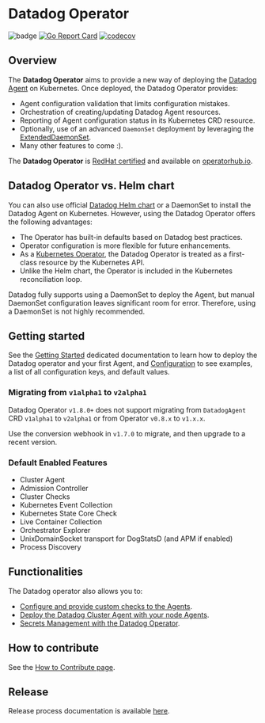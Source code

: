 # Datadog Operator

![badge](https://github.com/DataDog/datadog-operator/actions/workflows/main.yml/badge.svg)
[![Go Report Card](https://goreportcard.com/badge/github.com/datadog/datadog-operator)](https://goreportcard.com/report/github.com/datadog/datadog-operator)
[![codecov](https://codecov.io/gh/datadog/datadog-operator/branch/main/graph/badge.svg)](https://codecov.io/gh/datadog/datadog-operator)

## Overview

The **Datadog Operator** aims to provide a new way of deploying the [Datadog Agent][1] on Kubernetes. Once deployed, the Datadog Operator provides:

- Agent configuration validation that limits configuration mistakes.
- Orchestration of creating/updating Datadog Agent resources.
- Reporting of Agent configuration status in its Kubernetes CRD resource.
- Optionally, use of an advanced `DaemonSet` deployment by leveraging the [ExtendedDaemonSet][2].
- Many other features to come :).

The **Datadog Operator** is [RedHat certified][10] and available on [operatorhub.io][11].

## Datadog Operator vs. Helm chart

You can also use official [Datadog Helm chart][3] or a DaemonSet to install the Datadog Agent on Kubernetes. However, using the Datadog Operator offers the following advantages:

* The Operator has built-in defaults based on Datadog best practices.
* Operator configuration is more flexible for future enhancements.
* As a [Kubernetes Operator][16], the Datadog Operator is treated as a first-class resource by the Kubernetes API.
* Unlike the Helm chart, the Operator is included in the Kubernetes reconciliation loop.

Datadog fully supports using a DaemonSet to deploy the Agent, but manual DaemonSet configuration leaves significant room for error. Therefore, using a DaemonSet is not highly recommended.

## Getting started

See the [Getting Started][5] dedicated documentation to learn how to deploy the Datadog operator and your first Agent, and [Configuration][12] to see examples, a list of all configuration keys, and default values.

### Migrating from `v1alpha1` to `v2alpha1`

Datadog Operator `v1.8.0+` does not support migrating from `DatadogAgent` CRD `v1alpha1` to `v2alpha1` or from Operator `v0.8.x` to `v1.x.x`.

Use the conversion webhook in `v1.7.0` to migrate, and then upgrade to a recent version.

### Default Enabled Features

- Cluster Agent
- Admission Controller
- Cluster Checks
- Kubernetes Event Collection
- Kubernetes State Core Check
- Live Container Collection
- Orchestrator Explorer
- UnixDomainSocket transport for DogStatsD (and APM if enabled)
- Process Discovery

## Functionalities

The Datadog operator also allows you to:

- [Configure and provide custom checks to the Agents][6].
- [Deploy the Datadog Cluster Agent with your node Agents][7].
- [Secrets Management with the Datadog Operator][8].

## How to contribute

See the [How to Contribute page][9].

[1]: https://github.com/DataDog/datadog-agent/
[2]: https://github.com/DataDog/extendeddaemonset
[3]: https://github.com/DataDog/helm-charts/tree/main/charts/datadog
[4]: https://github.com/DataDog/datadog-agent/tree/6.15.0/Dockerfiles/manifests
[5]: https://github.com/DataDog/datadog-operator/blob/main/docs/getting_started.md
[6]: https://github.com/DataDog/datadog-operator/blob/main/docs/custom_check.md
[7]: https://github.com/DataDog/datadog-operator/blob/main/docs/cluster_agent_setup.md
[8]: https://github.com/DataDog/datadog-operator/blob/main/docs/secret_management.md
[9]: https://github.com/DataDog/datadog-operator/tree/main/docs/how-to-contribute.md
[10]: https://catalog.redhat.com/software/operators/detail/5e9874986c5dcb34dfbb1a12
[11]: https://operatorhub.io/operator/datadog-operator
[12]: https://github.com/DataDog/datadog-operator/blob/main/docs/configuration.v2alpha1.md
[13]: https://kubernetes.io/docs/tasks/extend-kubernetes/custom-resources/custom-resource-definition-versioning/
[14]: https://docs.datadoghq.com/containers/guide/datadogoperator_migration/
[15]: https://github.com/DataDog/helm-charts/tree/main/charts/datadog-operator#migration
[16]: https://kubernetes.io/docs/concepts/extend-kubernetes/operator/

## Release

Release process documentation is available [here](./RELEASING.md).
